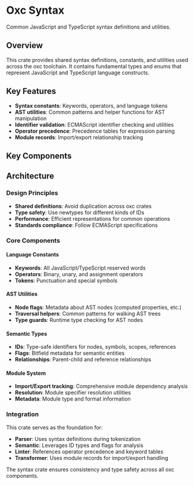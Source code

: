 # Oxc Syntax

Common JavaScript and TypeScript syntax definitions and utilities.

## Overview

This crate provides shared syntax definitions, constants, and utilities used across the oxc toolchain. It contains fundamental types and enums that represent JavaScript and TypeScript language constructs.

## Key Features

- **Syntax constants**: Keywords, operators, and language tokens
- **AST utilities**: Common patterns and helper functions for AST manipulation
- **Identifier validation**: ECMAScript identifier checking and utilities
- **Operator precedence**: Precedence tables for expression parsing
- **Module records**: Import/export relationship tracking

## Key Components

## Architecture

### Design Principles

- **Shared definitions**: Avoid duplication across oxc crates
- **Type safety**: Use newtypes for different kinds of IDs
- **Performance**: Efficient representations for common operations
- **Standards compliance**: Follow ECMAScript specifications

### Core Components

#### Language Constants

- **Keywords**: All JavaScript/TypeScript reserved words
- **Operators**: Binary, unary, and assignment operators
- **Tokens**: Punctuation and special symbols

#### AST Utilities

- **Node flags**: Metadata about AST nodes (computed properties, etc.)
- **Traversal helpers**: Common patterns for walking AST trees
- **Type guards**: Runtime type checking for AST nodes

#### Semantic Types

- **IDs**: Type-safe identifiers for nodes, symbols, scopes, references
- **Flags**: Bitfield metadata for semantic entities
- **Relationships**: Parent-child and reference relationships

#### Module System

- **Import/Export tracking**: Comprehensive module dependency analysis
- **Resolution**: Module specifier resolution utilities
- **Metadata**: Module type and format information

### Integration

This crate serves as the foundation for:

- **Parser**: Uses syntax definitions during tokenization
- **Semantic**: Leverages ID types and flags for analysis
- **Linter**: References operator precedence and keyword tables
- **Transformer**: Uses module records for import/export handling

The syntax crate ensures consistency and type safety across all oxc components.
